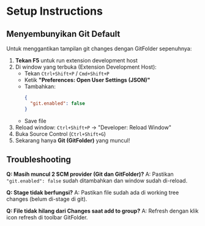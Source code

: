 # Setup Instructions

## Menyembunyikan Git Default

Untuk menggantikan tampilan git changes dengan GitFolder sepenuhnya:

1. **Tekan F5** untuk run extension development host
2. Di window yang terbuka (Extension Development Host):
   - Tekan `Ctrl+Shift+P` / `Cmd+Shift+P`
   - Ketik **"Preferences: Open User Settings (JSON)"**
   - Tambahkan:
     ```json
     {
       "git.enabled": false
     }
     ```
   - Save file
3. Reload window: `Ctrl+Shift+P` → "Developer: Reload Window"
4. Buka Source Control (`Ctrl+Shift+G`)
5. Sekarang hanya **Git (GitFolder)** yang muncul!

## Troubleshooting

**Q: Masih muncul 2 SCM provider (Git dan GitFolder)?**
A: Pastikan `"git.enabled": false` sudah ditambahkan dan window sudah di-reload.

**Q: Stage tidak berfungsi?**
A: Pastikan file sudah ada di working tree changes (belum di-stage di git).

**Q: File tidak hilang dari Changes saat add to group?**
A: Refresh dengan klik icon refresh di toolbar GitFolder.
